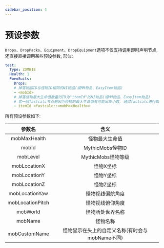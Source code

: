 ```yaml
---
sidebar_position: 4
---
```


# 预设参数

`Drops`、`DropPacks`、`Equipment`、`DropEquipment`选项不仅支持调用即时声明节点, 还直接直接调用某些预设参数, 形似:

```yaml
test:
  Type: ZOMBIE
  Health: 1
  PoemSuits:
    Drops:
    # 掉落物品ID与怪物ID相同的NI物品(或MM物品、EasyItem物品)
    - <mobId>
    # 掉落怪物最大生命值数量的ID为"itemId"的NI物品(或MM物品、EasyItem物品)
    # 套一层fastcalc节点是因为怪物的最大生命值有可能出现小数, 通过fastcalc进行取整(fastcalc默认保留0位小数)
    - itemId <fastcalc::<mobMaxHealth>>
```

所有预设参数如下:

| 参数名 | 含义 |
| :----: | :----: |
| mobMaxHealth | 怪物最大生命值 |
| mobId | MythicMobs怪物ID |
| mobLevel | MythicMobs怪物等级 |
| mobLocationX | 怪物X坐标 |
| mobLocationY | 怪物Y坐标 |
| mobLocationZ | 怪物Z坐标 |
| mobLocationYaw | 怪物视线偏航角度 |
| mobLocationPitch | 怪物视线俯仰角度 |
| mobWorld | 怪物所处世界名称 |
| mobName | 怪物名称 |
| mobCustomName | 怪物显示在头上的自定义名称(有时会与mobName不同) |
